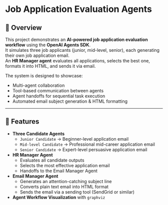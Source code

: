 # Job Application Evaluation Agents

## 📌 Overview
This project demonstrates an **AI-powered job application evaluation workflow** using the **OpenAI Agents SDK**.  
It simulates three job applicants (junior, mid-level, senior), each generating their own job application email.  
An **HR Manager agent** evaluates all applications, selects the best one, formats it into HTML, and sends it via email.

The system is designed to showcase:
- Multi-agent collaboration
- Tool-based communication between agents
- Agent handoffs for sequential task execution
- Automated email subject generation & HTML formatting

---

## 🚀 Features
- **Three Candidate Agents**  
  - `Junior Candidate` → Beginner-level application email  
  - `Mid-level Candidate` → Professional mid-career application email  
  - `Senior Candidate` → Expert-level persuasive application email
- **HR Manager Agent**  
  - Evaluates all candidate outputs  
  - Selects the most effective application email  
  - Handoffs to the Email Manager Agent
- **Email Manager Agent**  
  - Generates an attention-catching subject line  
  - Converts plain text email into HTML format  
  - Sends the email via a sending tool (SendGrid or similar)
- **Agent Workflow Visualization** with `graphviz`
